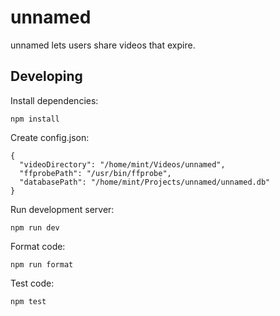 # unnamed

unnamed lets users share videos that expire.

## Developing

Install dependencies:

    npm install

Create config.json:

```
{
  "videoDirectory": "/home/mint/Videos/unnamed",
  "ffprobePath": "/usr/bin/ffprobe",
  "databasePath": "/home/mint/Projects/unnamed/unnamed.db"
}
```

Run development server:

    npm run dev

Format code:

    npm run format

Test code:

    npm test
